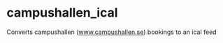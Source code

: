 campushallen_ical
=================

Converts campushallen (www.campushallen.se) bookings to an ical feed